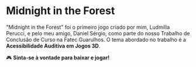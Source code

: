 # Midnight in the Forest

"Midnight in the Forest" foi o primeiro jogo criado por mim, Ludmilla Perucci, e pelo meu amigo, Daniel Sérgio, como parte do nosso Trabalho de Conclusão de Curso na Fatec Guarulhos. O tema abordado no trabalho é a **Acessibilidade Auditiva em Jogos 3D**.

🎮 **Sinta-se à vontade para baixar e jogar!**  

